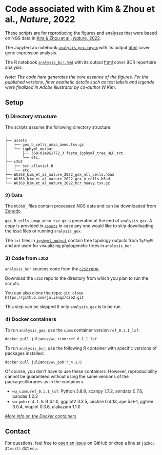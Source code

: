 # Code associated with Kim & Zhou et al., *Nature*, 2022

These scripts are for reproducing the figures and analyses that were based on NGS data in [Kim & Zhou et al., *Nature*, 2022]().

The JupyterLab notebook [`analysis_gex.ipynb`](./analysis_gex.ipynb) with its output [html](./analysis_gex.html) cover gene expression analysis.

The R notebook [`analysis_bcr.Rmd`](./analysis_bcr.Rmd) with its output [html](./analysis_bcr.nb.html) cover BCR repertoire analysis.

*Note: The code here generates the core essence of the figures. For the published versions, finer aesthetic details such as text labels and legends were finalized in Adobe Illustrator by co-author W Kim.*

## Setup

### 1) Directory structure

The scripts assume the following directory structure:

```
.
├── assets
│   ├── gex_b_cells_umap_anno.tsv.gz
│   └── igphyml_output
│       ├── 368-01a@G1772_3.fasta_igphyml_tree_HLP.txt
│       └── etc.
├── c2b2
│   ├── bcr_alluvial.R
│   └── etc.
├── WU368_kim_et_al_nature_2022_gex_all_cells.h5ad
├── WU368_kim_et_al_nature_2022_gex_b_cells.h5ad
└── WU368_kim_et_al_nature_2022_bcr_heavy.tsv.gz
```

### 2) Data

The `WU368_` files contain processed NGS data and can be downloaded from [Zenodo](https://doi.org/10.5281/zenodo.5895181).

`gex_b_cells_umap_anno.tsv.gz` is generated at the end of `analysis_gex`. A copy is provided in [`assets`](./assets) in case any one would like to skip downloading the `h5ad` files or running `analysis_gex`.

The `txt` files in [`igphyml_output`](./assets/igphyml_output) contain tree topology outputs from `IgPhyML` and are used for visualizing phylogenetic trees in `analysis_bcr`.


### 3) Code from `c2b2`

`analysis_bcr` sources code from the [`c2b2` repo](https://github.com/julianqz/c2b2).

Download the `c2b2` repo to the directory from which you plan to run the scripts. 

You can also clone the repo: `git clone https://github.com/julianqz/c2b2.git`

This step can be skipped if only `analysis_gex` is to be run.


### 4) Docker containers

To run `analysis_gex`, use the `cimm` container version `ref_0.1.1_lsf`:

`docker pull julianqz/wu_cimm:ref_0.1.1_lsf`

To run `analysis_bcr`, use the following R container with specific versions of packages installed:

`docker pull julianqz/wu_pub:r_4.1.0`

Of course, you don't have to use these containers. However, reproducibility cannot be guaranteed without using the same versions of the packages/libraries as in the containers.

* `wu_cimm:ref_0.1.1_lsf`: Python 3.8.8, scanpy 1.7.2, anndata 0.7.6, pandas 1.2.3
* `wu_pub:r_4.1.0`: R 4.1.0, ggplot2 3.3.5, circlize 0.4.13, ape 5.6-1, ggtree 3.0.4, vioplot 0.3.6, alakazam 1.1.0

[*More info on the Docker containers*](https://github.com/julianqz/wustl_docker/blob/main/README.md)

## Contact

For questions, feel free to [open an issue](https://github.com/julianqz/wustl_published/issues) on GitHub or drop a line at `jqzhou` at `wustl` dot `edu`.

